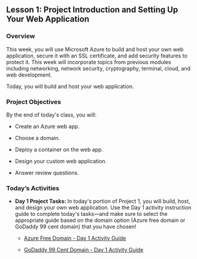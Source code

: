## Lesson 1: Project Introduction and Setting Up Your Web Application 
 
### Overview

This week, you will use Microsoft Azure to build and host your own web application, secure it with an SSL certificate, and add security features to protect it. This week will incorporate topics from previous modules including networking, network security, cryptography, terminal, cloud, and web development.

Today, you will build and host your web application.

### Project Objectives
 
By the end of today's class, you will:
 
* Create an Azure web app.

* Choose a domain.

* Deploy a container on the web app.

* Design your custom web application.

* Answer review questions.

### Today’s Activities

* **Day 1 Project Tasks:** In today's portion of Project 1, you will build, host, and design your own web application. Use the Day 1 activity instruction guide to complete today's tasks&mdash;and make sure to select the appropriate guide based on the domain option (Azure free domain or GoDaddy 99 cent domain) that you have chosen!

    * [Azure Free Domain - Day 1 Activity Guide](https://docs.google.com/document/d/1LCmP_Aklpcr7ipUaqMzSN7iNCfx6J_1TWjXBM_umduE/edit?usp=sharing)

    * [GoDaddy 99 Cent Domain - Day 1 Activity Guide](https://docs.google.com/document/d/1pQEQgcv_7nyoOBGT7u6Ruhs_DOWlAzi8vLoh3Hdruks/edit?usp=sharing)
